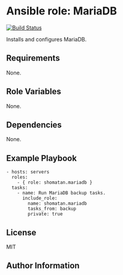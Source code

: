 Ansible role: MariaDB
=========

[![Build Status](https://travis-ci.org/shomatan/ansible-mariadb.svg?branch=master)](https://travis-ci.org/shomatan/ansible-mariadb)

Installs and configures MariaDB.

Requirements
------------

None.

Role Variables
--------------

None.

Dependencies
------------

None.

Example Playbook
----------------

    - hosts: servers
      roles:
        - { role: shomatan.mariadb }
      tasks:
        - name: Run MariaDB backup tasks.
          include_role:
            name: shomatan.mariadb
            tasks_from: backup
            private: true

License
-------

MIT

Author Information
------------------
